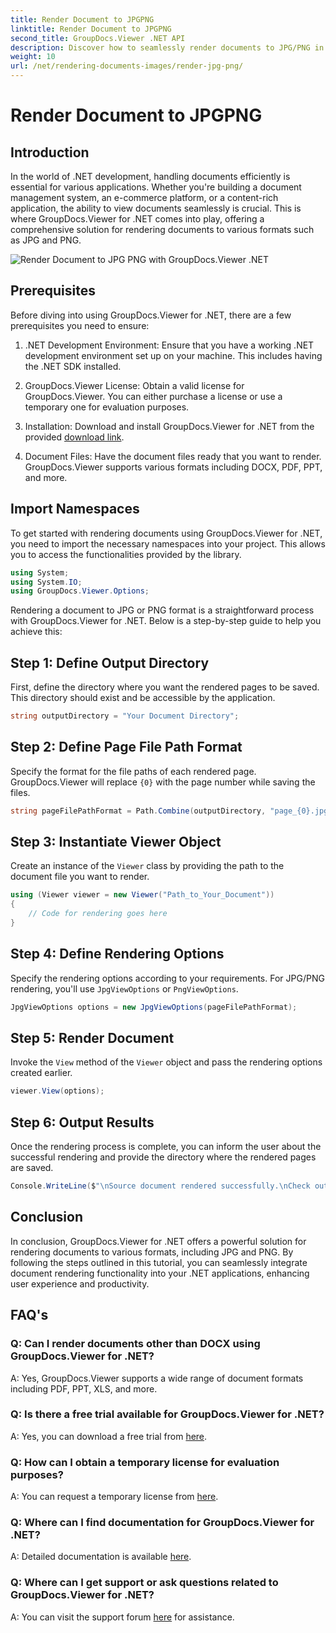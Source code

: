 ```yaml
---
title: Render Document to JPGPNG
linktitle: Render Document to JPGPNG
second_title: GroupDocs.Viewer .NET API
description: Discover how to seamlessly render documents to JPG/PNG in .NET using GroupDocs.Viewer for enhanced user experience and productivity.
weight: 10
url: /net/rendering-documents-images/render-jpg-png/
---
```


# Render Document to JPGPNG

## Introduction

In the world of .NET development, handling documents efficiently is essential for various applications. Whether you're building a document management system, an e-commerce platform, or a content-rich application, the ability to view documents seamlessly is crucial. This is where GroupDocs.Viewer for .NET comes into play, offering a comprehensive solution for rendering documents to various formats such as JPG and PNG.

![Render Document to JPG PNG with GroupDocs.Viewer .NET](/viewer/rendering-documents-images/render-document-to-jpg-png.png)

## Prerequisites

Before diving into using GroupDocs.Viewer for .NET, there are a few prerequisites you need to ensure:

1. .NET Development Environment: Ensure that you have a working .NET development environment set up on your machine. This includes having the .NET SDK installed.

2. GroupDocs.Viewer License: Obtain a valid license for GroupDocs.Viewer. You can either purchase a license or use a temporary one for evaluation purposes.

3. Installation: Download and install GroupDocs.Viewer for .NET from the provided [download link](https://releases.groupdocs.com/viewer/net/).

4. Document Files: Have the document files ready that you want to render. GroupDocs.Viewer supports various formats including DOCX, PDF, PPT, and more.

## Import Namespaces

To get started with rendering documents using GroupDocs.Viewer for .NET, you need to import the necessary namespaces into your project. This allows you to access the functionalities provided by the library.

```csharp
using System;
using System.IO;
using GroupDocs.Viewer.Options;
```

Rendering a document to JPG or PNG format is a straightforward process with GroupDocs.Viewer for .NET. Below is a step-by-step guide to help you achieve this:

## Step 1: Define Output Directory

First, define the directory where you want the rendered pages to be saved. This directory should exist and be accessible by the application.

```csharp
string outputDirectory = "Your Document Directory";
```

## Step 2: Define Page File Path Format

Specify the format for the file paths of each rendered page. GroupDocs.Viewer will replace `{0}` with the page number while saving the files.

```csharp
string pageFilePathFormat = Path.Combine(outputDirectory, "page_{0}.jpg");
```

## Step 3: Instantiate Viewer Object

Create an instance of the `Viewer` class by providing the path to the document file you want to render.

```csharp
using (Viewer viewer = new Viewer("Path_to_Your_Document"))
{
    // Code for rendering goes here
}
```

## Step 4: Define Rendering Options

Specify the rendering options according to your requirements. For JPG/PNG rendering, you'll use `JpgViewOptions` or `PngViewOptions`.

```csharp
JpgViewOptions options = new JpgViewOptions(pageFilePathFormat);
```

## Step 5: Render Document

Invoke the `View` method of the `Viewer` object and pass the rendering options created earlier.

```csharp
viewer.View(options);
```

## Step 6: Output Results

Once the rendering process is complete, you can inform the user about the successful rendering and provide the directory where the rendered pages are saved.

```csharp
Console.WriteLine($"\nSource document rendered successfully.\nCheck output in {outputDirectory}.");
```

## Conclusion

In conclusion, GroupDocs.Viewer for .NET offers a powerful solution for rendering documents to various formats, including JPG and PNG. By following the steps outlined in this tutorial, you can seamlessly integrate document rendering functionality into your .NET applications, enhancing user experience and productivity.

## FAQ's

### Q: Can I render documents other than DOCX using GroupDocs.Viewer for .NET?

A: Yes, GroupDocs.Viewer supports a wide range of document formats including PDF, PPT, XLS, and more.

### Q: Is there a free trial available for GroupDocs.Viewer for .NET?

A: Yes, you can download a free trial from [here](https://releases.groupdocs.com/).

### Q: How can I obtain a temporary license for evaluation purposes?

A: You can request a temporary license from [here](https://purchase.groupdocs.com/temporary-license/).

### Q: Where can I find documentation for GroupDocs.Viewer for .NET?

A: Detailed documentation is available [here](https://tutorials.groupdocs.com/viewer/net/).

### Q: Where can I get support or ask questions related to GroupDocs.Viewer for .NET?

A: You can visit the support forum [here](https://forum.groupdocs.com/c/viewer/9) for assistance.

